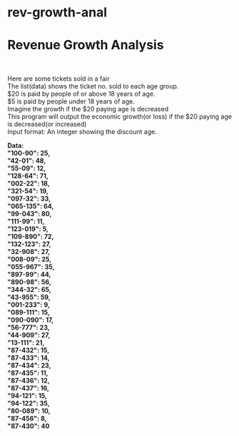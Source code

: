 # rev-growth-anal
<h1> Revenue Growth Analysis </h1>

<br>

<p> 

Here are some tickets sold in a fair
<br>
The list(data) shows the ticket no. sold to each age group.
<br>
$20 is paid by people of or above 18 years of age.
<br>
$5 is paid by people under 18 years of age.
<br>
Imagine the growth if the $20 paying age is decreased
<br>
This program will output the economic growth(or loss) if the $20 paying age is decreased(or increased)
<br>
Input format: An integer showing the discount age.

</p>

<p>
<strong> Data: <br> "100-90": 25, <br> "42-01": 48, <br> "55-09": 12, <br> "128-64": 71, <br> "002-22": 18, <br> "321-54": 19, <br> "097-32": 33, <br> "065-135": 64, <br> "99-043": 80, <br> "111-99": 11, <br> "123-019": 5, <br> "109-890": 72, <br> "132-123": 27, <br> "32-908": 27, <br> "008-09": 25, <br> "055-967": 35, <br> "897-99": 44, <br> "890-98": 56, <br> "344-32": 65, <br> "43-955": 59, <br> "001-233": 9, <br> "089-111": 15, <br> "090-090": 17, <br> "56-777": 23, <br> "44-909": 27, <br> "13-111": 21, <br> "87-432": 15, <br> "87-433": 14, <br> "87-434": 23, <br> "87-435": 11, <br> "87-436": 12, <br> "87-437": 16, <br> "94-121": 15, <br> "94-122": 35, <br> "80-089": 10, <br> "87-456": 8, <br> "87-430": 40  <br> </strong>
</p>